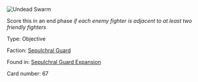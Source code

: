 
![Undead Swarm](https://warhammerunderworlds.com/wp-content/uploads/sites/6/2017/12/067_ENG-Undead-Swarm.png)

Score this in an end phase <i>if each enemy fighter is adjacent to at least two friendly fighters</i>

Type: Objective

Faction: [Sepulchral Guard](/factions/sepulchral-guard.md)

Found in: [Sepulchral Guard Expansion](/locations/sepulchral-guard-expansion.md)

Card number: 67
